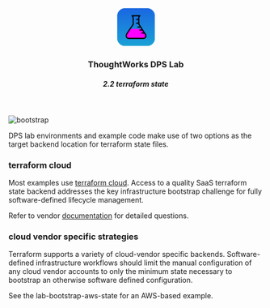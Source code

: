 <div align="center">
	<p>
		<img alt="CircleCI Logo" src="https://github.com/ThoughtWorks-DPS/lab-documentation/blob/master/doc/img/dps-lab.png?sanitize=true" width="75" />
	</p>
  <h3>ThoughtWorks DPS Lab</h3>
  <h5>2.2 terraform state</h5>
</div>
<br />

![bootstrap](https://img.shields.io/badge/document-Early-Draft-yellow.svg?style=for-the-badge&logo=markdown)  

DPS lab environments and example code make use of two options as the target backend location for terraform state files.  

### terraform cloud

Most examples use [terraform cloud](https://www.terraform.io). Access to a quality SaaS  terraform state backend addresses the key infrastructure bootstrap challenge for fully software-defined lifecycle management.  

Refer to vendor [documentation](https://www.terraform.io/docs/cloud/index.html) for detailed questions.  

### cloud vendor specific strategies

Terraform supports a variety of cloud-vendor specific backends. Software-defined infrastructure workflows should limit the manual configuration of any cloud vendor accounts to only the minimum state necessary to bootstrap an otherwise software defined configuration.  

See the lab-bootstrap-aws-state for an AWS-based example.  

